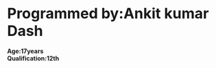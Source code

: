 <h1> <big><b> Programmed by:Ankit kumar Dash</b></big></h1>
<b>Age:17years</b>
<br>
<b>Qualification:12th</b>
